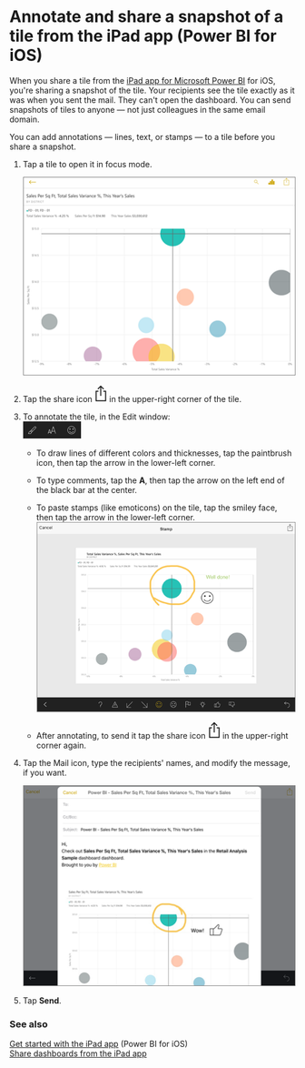 <properties 
   pageTitle="Annotate and share a snapshot of a tile from the iPad app"
   description="Read about sharing snapshots of tiles from the Microsoft Power BI app for iOS on the iPad. You can send tile snapshots to anyone, not just colleagues."
   services="powerbi" 
   documentationCenter="" 
   authors="maggiesMSFT" 
   manager="erikre" 
   backup=""
   editor=""
   tags=""
   qualityFocus="no"
   qualityDate=""/>
 
<tags
   ms.service="powerbi"
   ms.devlang="NA"
   ms.topic="article"
   ms.tgt_pltfrm="NA"
   ms.workload="powerbi"
   ms.date="10/11/2016"
   ms.author="maggies"/>

# Annotate and share a snapshot of a tile from the iPad app (Power BI for iOS) 

When you share a tile from the [iPad app for Microsoft Power BI](http://go.microsoft.com/fwlink/?LinkId=522062) for iOS, you're sharing a snapshot of the tile. Your recipients see the tile exactly as it was when you sent the mail. They can't open the dashboard. You can send snapshots of tiles to anyone — not just colleagues in the same email domain.

You can add annotations — lines, text, or stamps — to a tile before you share a snapshot.

1.  Tap a tile to open it in focus mode.

    ![](media/powerbi-mobile-annotate-and-share-a-snapshot-from-the-ipad-app/power-bi-ipad-bubble-tile-focus-mode.png)


2.  Tap the share icon ![](media/powerbi-mobile-annotate-and-share-a-snapshot-from-the-ipad-app/power-bi-ipad-share-tile.png) in the upper-right corner of the tile.

3.  To annotate the tile, in the Edit window:  
    ![](media/powerbi-mobile-annotate-and-share-a-snapshot-from-the-ipad-app/PBI_iPad_AnnotateIcons.png)

    -   To draw lines of different colors and thicknesses, tap the paintbrush icon, then tap the arrow in the lower-left corner.  

    -   To type comments, tap the **A**, then tap the arrow on the left end of the black bar at the center.  

    -   To paste stamps (like emoticons) on the tile, tap the smiley face, then tap the arrow in the lower-left corner.   
        ![](media/powerbi-mobile-annotate-and-share-a-snapshot-from-the-ipad-app/power-bi-ipad-tile-annotate.png)

    -   After annotating, to send it tap the share icon ![](media/powerbi-mobile-annotate-and-share-a-snapshot-from-the-ipad-app/power-bi-ipad-share-tile.png) in the upper-right corner again.

4.  Tap the Mail icon, type the recipients' names, and modify the message, if you want.  

    ![](media/powerbi-mobile-annotate-and-share-a-snapshot-from-the-ipad-app/power-bi-ipad-tile-mail.png)

5.  Tap **Send**.

### See also  
[Get started with the iPad app](powerbi-mobile-iphone-app-get-started.md) (Power BI for iOS)  
[Share dashboards from the iPad app](powerbi-mobile-share-dashboards-from-the-ipad-app.md)
